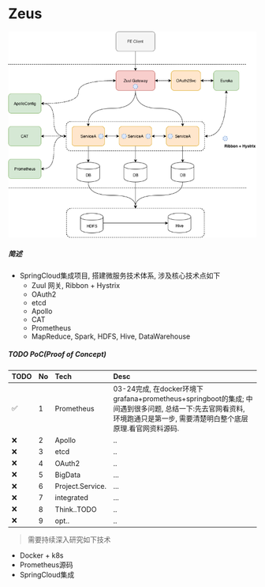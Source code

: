 # Zeus

![zeus](https://raw.githubusercontent.com/MichaelYgZhang/Zeus/master/images/Zeus.png)

##### 简述
- SpringCloud集成项目, 搭建微服务技术体系, 涉及核心技术点如下
    - Zuul 网关, Ribbon + Hystrix
    - OAuth2
    - etcd
    - Apollo
    - CAT
    - Prometheus
    - MapReduce, Spark, HDFS, Hive, DataWarehouse


##### TODO PoC(Proof of Concept)
|TODO | No | Tech | Desc |
|:---|:---|:-----|:------|
|✅|1| Prometheus|03-24完成, 在docker环境下grafana+prometheus+springboot的集成; 中间遇到很多问题, 总结一下:先去官网看资料, 环境跑通只是第一步, 需要清楚明白整个底层原理.看官网资料源码.|
|❌|2| Apollo| ..|
|❌|3| etcd| ..|
|❌|4| OAuth2| ..|
|❌|5| BigData|...|
|❌|6| Project.Service.|...|
|❌|7| integrated|...|
|❌|8| Think..TODO|..|
|❌|9| opt..|..|


> 需要持续深入研究如下技术
- Docker + k8s
- Prometheus源码
- SpringCloud集成

